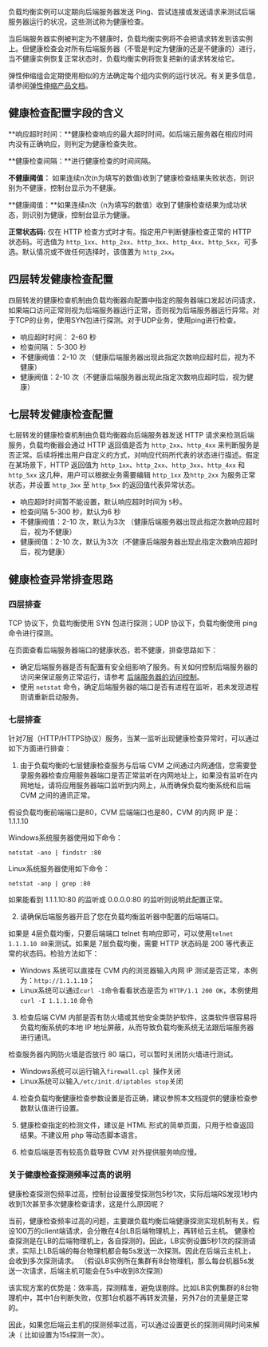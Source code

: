 
负载均衡实例可以定期向后端服务器发送 Ping、尝试连接或发送请求来测试后端服务器运行的状况，这些测试称为健康检查。

当后端服务器实例被判定为不健康时，负载均衡实例将不会把请求转发到该实例上。但健康检查会对所有后端服务器（不管是判定为健康的还是不健康的）进行，当不健康实例恢复正常状态时，负载均衡实例将恢复把新的请求转发给它。

弹性伸缩组会定期使用相似的方法确定每个组内实例的运行状况。有关更多信息，请参阅[弹性伸缩产品文档](http://tcecqpoc.fsphere.cn/doc/product/377)。

## 健康检查配置字段的含义

**响应超时时间：**健康检查响应的最大超时时间。如后端云服务器在相应时间内没有正确响应，则判定为健康检查失败。

**健康检查间隔：**进行健康检查的时间间隔。

**不健康阈值：** 如果连续n次(n为填写的数值)收到了健康检查结果失败状态，则识别为不健康，控制台显示为不健康。

**健康阈值：**如果连续n次（n为填写的数值）收到了健康检查结果为成功状态，则识别为健康，控制台显示为健康。

**正常状态码:** 仅在 HTTP 检查方式时才有。指定用户判断健康检查正常的 HTTP 状态码。可选值为 `http_1xx`、`http_2xx`、`http_3xx`、`http_4xx`、`http_5xx`，可多选。默认情况或不做任何选择时，该值置为 `http_2xx`。

## 四层转发健康检查配置

四层转发的健康检查机制由负载均衡器向配置中指定的服务器端口发起访问请求，如果端口访问正常则视为后端服务器运行正常，否则视为后端服务器运行异常。对于TCP的业务，使用SYN包进行探测。对于UDP业务，使用ping进行检查。

- 响应超时时间： 2-60 秒 
- 检查间隔： 5-300 秒 
- 不健康阀值：2-10 次 （健康后端服务器出现此指定次数响应超时后，视为不健康）
- 健康阀值：2-10 次（不健康后端服务器出现此指定次数响应超时后，视为健康）

## 七层转发健康检查配置

七层转发的健康检查机制由负载均衡器向后端服务器发送 HTTP 请求来检测后端服务，负载均衡器会通过 HTTP 返回值是否为 `http_2xx`、`http_4xx` 来判断服务是否正常。后续将推出用户自定义的方式，对响应代码所代表的状态进行描述。假定在某场景下，HTTP 返回值为 `http_1xx`、`http_2xx`、`http_3xx`、`http_4xx` 和 `http_5xx` 这几种，用户可以根据业务需要编辑 `http_1xx` 及`http_2xx` 为服务正常状态，并设置 `http_3xx` 至 `http_5xx` 的返回值代表异常状态。

- 响应超时时间暂不能设置，默认响应超时时间为 `5`秒。
- 检查间隔 5-300 秒，默认为6 秒
- 不健康阀值：2-10 次，默认为3次 （健康后端服务器出现此指定次数响应超时后，视为不健康）
- 健康阀值：2-10 次，默认为3次（不健康后端服务器出现此指定次数响应超时后，视为健康）

## 健康检查异常排查思路
### 四层排查

TCP 协议下，负载均衡使用 SYN 包进行探测；UDP 协议下，负载均衡使用 ping 命令进行探测。

在页面查看后端服务器端口的健康状态，若不健康，排查思路如下：

- 确定后端服务器是否有配置有安全组影响了服务。有关如何控制后端服务器的访问来保证服务正常运行，请参考 [后端服务器的访问控制](/doc/product/214/6157)。
- 使用 `netstat` 命令，确定后端服务器的端口是否有进程在监听，若未发现进程则请重新启动服务。

### 七层排查
针对7层（HTTP/HTTPS协议）服务，当某一监听出现健康检查异常时，可以通过如下方面进行排查：

1) 由于负载均衡的七层健康检查服务与后端 CVM 之间通过内网通信，您需要登录服务器检查应用服务器端口是否正常监听在内网地址上，如果没有监听在内网地址，请将应用服务器端口监听到内网上，从而确保负载均衡系统和后端 CVM 之间的通讯正常。

假设负载均衡前端端口是80，CVM 后端端口也是80，CVM 的内网 IP 是：1.1.1.10

Windows系统服务器使用如下命令：

```
netstat -ano | findstr :80
```

Linux系统服务器使用如下命令：

```
netstat -anp | grep :80
```

如果能看到 1.1.1.10:80 的监听或 0.0.0.0:80 的监听则说明此配置正常。

2) 请确保后端服务器开启了您在负载均衡监听器中配置的后端端口。

如果是 4层负载均衡，只要后端端口 telnet 有响应即可，可以使用`telnet 1.1.1.10 80`来测试。如果是 7层负载均衡，需要 HTTP 状态码是 200 等代表正常的状态码。检验方法如下：

- Windows 系统可以直接在 CVM 内的浏览器输入内网 IP 测试是否正常，本例为：`http://1.1.1.10`；
- Linux系统可以通过`curl -I`命令看看状态是否为 `HTTP/1.1 200 OK`，本例使用 `curl -I 1.1.1.10` 命令

3) 检查后端 CVM 内部是否有防火墙或其他安全类防护软件，这类软件很容易将负载均衡系统的本地 IP 地址屏蔽，从而导致负载均衡系统无法跟后端服务器进行通讯。

检查服务器内网防火墙是否放行 80 端口，可以暂时关闭防火墙进行测试。

- Windows系统可以运行输入`firewall.cpl `操作关闭
- Linux系统可以输入`/etc/init.d/iptables stop`关闭

4) 检查负载均衡健康检查参数设置是否正确，建议参照本文档提供的健康检查参数默认值进行设置。

5) 健康检查指定的检测文件，建议是 HTML 形式的简单页面，只用于检查返回结果。不建议用 php 等动态脚本语言。

6) 检查后端是否有较高负载导致 CVM 对外提供服务响应慢。

### 关于健康检查探测频率过高的说明

健康检查探测包频率过高，控制台设置接受探测包5秒1次，实际后端RS发现1秒内收到1次甚至多次健康检查请求，这是什么原因呢？

当前，健康检查频率过高的问题，主要跟负载均衡后端健康探测实现机制有关。假设100万的client端请求，会分散在4台LB后端物理机上，再转给云主机。 健康检查探测是在LB的后端物理机上，各自探测的。因此，LB实例设置5秒1次的探测请求，实际上LB后端的每台物理机都会每5s发送一次探测。因此在后端云主机上，会收到多次探测请求。 （假设LB实例所在集群有8台物理机，那么每台机器5s发送一次请求，后端主机可能会在5s中收到8次探测）

该实现方案的优势是：效率高，探测精准，避免误剔除。比如LB实例集群的8台物理机中，其中1台判断失败，仅那1台机器不再转发流量，另外7台的流量是正常的。 

因此，如果您后端云主机的探测频率过高，可以通过设置更长的探测间隔时间来解决（ 比如设置为15s探测一次）。
